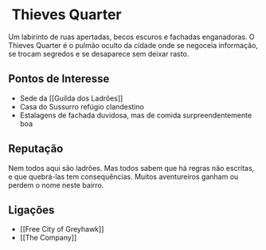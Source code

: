 # ️ Thieves Quarter

Um labirinto de ruas apertadas, becos escuros e fachadas enganadoras. O Thieves Quarter é o pulmão oculto da cidade  onde se negoceia informação, se trocam segredos e se desaparece sem deixar rasto.

##  Pontos de Interesse

- Sede da [[Guilda dos Ladrões]]
- Casa do Sussurro  refúgio clandestino
- Estalagens de fachada duvidosa, mas de comida surpreendentemente boa

##  Reputação

Nem todos aqui são ladrões. Mas todos sabem que há regras não escritas, e que quebrá-las tem consequências. Muitos aventureiros ganham ou perdem o nome neste bairro.

##  Ligações

- [[Free City of Greyhawk]]
- [[The Company]]


















